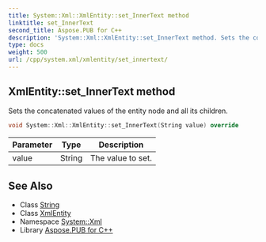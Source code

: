 ```yaml
---
title: System::Xml::XmlEntity::set_InnerText method
linktitle: set_InnerText
second_title: Aspose.PUB for C++
description: 'System::Xml::XmlEntity::set_InnerText method. Sets the concatenated values of the entity node and all its children in C++.'
type: docs
weight: 500
url: /cpp/system.xml/xmlentity/set_innertext/
---
```

## XmlEntity::set_InnerText method


Sets the concatenated values of the entity node and all its children.

```cpp
void System::Xml::XmlEntity::set_InnerText(String value) override
```


| Parameter | Type | Description |
| --- | --- | --- |
| value | String | The value to set. |

## See Also

* Class [String](../../../system/string/)
* Class [XmlEntity](../)
* Namespace [System::Xml](../../)
* Library [Aspose.PUB for C++](../../../)
